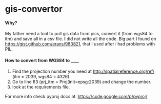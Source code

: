 gis-convertor
=============

#### Why?

My father need a tool to pull gis data from pics, convert it (from wgs84 to itm) and save all in a csv file. I did not write all the code. Big part I found on https://gist.github.com/erans/983821, that I used after i had problems with PIL.



#### How to convert from WGS84 to ____

1. Find the projection number you need at http://spatialreference.org/ref/ (itm = 2039, wgs84 = 4326).
2. Go to line 83 (prj_itm = Proj(init=epsg:2039) and change the number.
3. look at the requirements file.


For more info check pyproj docs at: https://code.google.com/p/pyproj/
  
